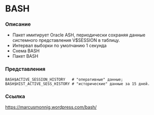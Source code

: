# BASH

### Описание 
  - Пакет имитирует Oracle ASH, периодически сохраняя данные системного представления V$SESSION в таблицу.
  - Интервал выборки по умолчанию 1 секунда
  - Схема BASH
  - Пакет BASH 
  
  
### Представления
````
BASH$ACTIVE_SESSION_HISTORY   # "оперативные" данные;
BASH$HIST_ACTIVE_SESS_HISTORY # "исторические" данные за 15 дней.
````

### Ссылка
https://marcusmonnig.wordpress.com/bash/